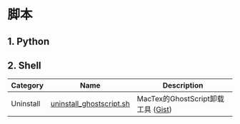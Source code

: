 # 脚本

## 1. Python

## 2. Shell

| Category | Name | Description |
| ---- | ---- | ---- |
| Uninstall | [uninstall_ghostscript.sh](./shell/uninstall/uninstall_ghostscript.sh) | MacTex的GhostScript卸载工具 ([Gist](https://gist.github.com/luowanqian/37e40d2ad53668e52761c253afebaca2)) 
